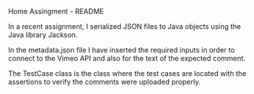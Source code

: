 Home Assingment - README

In a recent assignment, I serialized JSON files to Java objects using the Java library Jackson.

In the metadata.json file I have inserted the required inputs in order to connect to the Vimeo API and also for the text of the expected comment.

The TestCase class is the class where the test cases are located with the assertions to verify the comments were uploaded properly. 